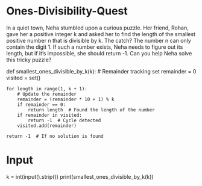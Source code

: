 # Ones-Divisibility-Quest

In a quiet town, Neha stumbled upon a curious puzzle. Her friend, Rohan, gave her a positive integer k and asked her to find the length of the smallest positive number n that is divisible by k. The catch? The number n can only contain the digit 1. If such a number exists, Neha needs to figure out its length, but if it’s impossible, she should return -1. Can you help Neha solve this tricky puzzle?

def smallest_ones_divisible_by_k(k):
    # Remainder tracking set
    remainder = 0
    visited = set()
    
    for length in range(1, k + 1):
        # Update the remainder
        remainder = (remainder * 10 + 1) % k
        if remainder == 0:
            return length  # Found the length of the number
        if remainder in visited:
            return -1  # Cycle detected
        visited.add(remainder)
    
    return -1  # If no solution is found

# Input
k = int(input().strip())
print(smallest_ones_divisible_by_k(k))
